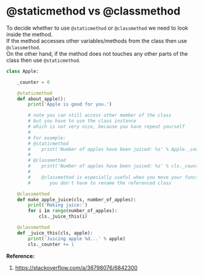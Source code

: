 # @staticmethod vs @classmethod

To decide whether to use `@staticmethod` or `@classmethod` we need to look inside the method.  
If the method accesses other variables/methods from the class then use `@classmethod`.  
On the other hand, if the method does not touches any other parts of the class then use `@staticmethod`.  

```python
class Apple:

    _counter = 0

    @staticmethod
    def about_apple():
        print('Apple is good for you.')

        # note you can still access other member of the class
        # but you have to use the class instance 
        # which is not very nice, because you have repeat yourself
        # 
        # For example:
        # @staticmethod
        #    print('Number of apples have been juiced: %s' % Apple._counter)
        #
        # @classmethod
        #    print('Number of apples have been juiced: %s' % cls._counter)
        #
        #    @classmethod is especially useful when you move your function to another class,
        #       you don't have to rename the referenced class 

    @classmethod
    def make_apple_juice(cls, number_of_apples):
        print('Making juice:')
        for i in range(number_of_apples):
            cls._juice_this(i)

    @classmethod
    def _juice_this(cls, apple):
        print('Juicing apple %d...' % apple)
        cls._counter += 1
```

**Reference:**  
1. https://stackoverflow.com/a/36798076/6842300

